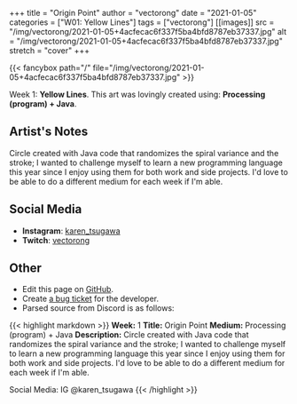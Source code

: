 +++
title =       "Origin Point"
author =      "vectorong"
date =        "2021-01-05"
categories =  ["W01: Yellow Lines"]
tags =        ["vectorong"]
[[images]]
                      src = "/img/vectorong/2021-01-05+4acfecac6f337f5ba4bfd8787eb37337.jpg"
                      alt = "/img/vectorong/2021-01-05+4acfecac6f337f5ba4bfd8787eb37337.jpg"
                      stretch = "cover"
+++


{{< fancybox path="/" file="/img/vectorong/2021-01-05+4acfecac6f337f5ba4bfd8787eb37337.jpg" >}}


Week 1: **Yellow Lines**. This art was lovingly created using: **Processing (program) + Java**.

## Artist's Notes

Circle created with Java code that randomizes the spiral variance and the stroke; I wanted to challenge myself to learn a new programming language this year since I enjoy using them for both work and side projects. I'd love to be able to do a different medium for each week if I'm able.

## Social Media

- **Instagram**: [karen_tsugawa]()
- **Twitch**: [vectorong]()


## Other

- Edit this page on [GitHub](https://github.com/teaminkling/web-refresh/edit/main/blog/content/blog/vectorong-week-1-fa7e.md).
- Create [a bug ticket](https://github.com/teaminkling/web-refresh/issues/new?assignees=&labels=bug&template=problem-report.md&title=) for the developer.
- Parsed source from Discord is as follows:

{{< highlight markdown >}}
**Week:** 1
**Title:** Origin Point
**Medium:** Processing (program) + Java
**Description:** Circle created with Java code that randomizes the spiral variance and the stroke; I wanted to challenge myself to learn a new programming language this year since I enjoy using them for both work and side projects. I'd love to be able to do a different medium for each week if I'm able.

Social Media: IG @karen_tsugawa
{{< /highlight >}}
